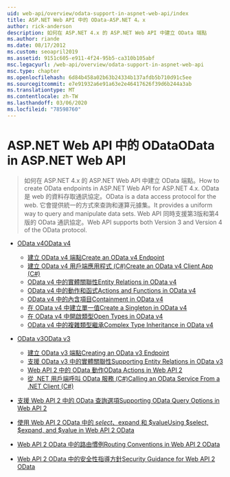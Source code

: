 ```yaml
---
uid: web-api/overview/odata-support-in-aspnet-web-api/index
title: ASP.NET Web API 中的 OData-ASP.NET 4。x
author: rick-anderson
description: 如何在 ASP.NET 4.x 的 ASP.NET Web API 中建立 OData 端點
ms.author: riande
ms.date: 08/17/2012
ms.custom: seoapril2019
ms.assetid: 9151c605-e911-4f24-95b5-ca310b105abf
msc.legacyurl: /web-api/overview/odata-support-in-aspnet-web-api
msc.type: chapter
ms.openlocfilehash: 6d84b458a02b63b24334b137afdb5b710d91c5ee
ms.sourcegitcommit: e7e91932a6e91a63e2e46417626f39d6b244a3ab
ms.translationtype: MT
ms.contentlocale: zh-TW
ms.lasthandoff: 03/06/2020
ms.locfileid: "78598760"
---
```

# <a name="odata-in-aspnet-web-api"></a><span data-ttu-id="cd300-103">ASP.NET Web API 中的 OData</span><span class="sxs-lookup"><span data-stu-id="cd300-103">OData in ASP.NET Web API</span></span>

> <span data-ttu-id="cd300-104">如何在 ASP.NET 4.x 的 ASP.NET Web API 中建立 OData 端點。</span><span class="sxs-lookup"><span data-stu-id="cd300-104">How to create OData endpoints in ASP.NET Web API for ASP.NET 4.x.</span></span> <span data-ttu-id="cd300-105">OData 是 web 的資料存取通訊協定。</span><span class="sxs-lookup"><span data-stu-id="cd300-105">OData is a data access protocol for the web.</span></span> <span data-ttu-id="cd300-106">它會提供統一的方式來查詢和運算元據集。</span><span class="sxs-lookup"><span data-stu-id="cd300-106">It provides a uniform way to query and manipulate data sets.</span></span> <span data-ttu-id="cd300-107">Web API 同時支援第3版和第4版的 OData 通訊協定。</span><span class="sxs-lookup"><span data-stu-id="cd300-107">Web API supports both Version 3 and Version 4 of the OData protocol.</span></span>

- [<span data-ttu-id="cd300-108">OData v4</span><span class="sxs-lookup"><span data-stu-id="cd300-108">OData v4</span></span>](odata-v4/index.md)

    - [<span data-ttu-id="cd300-109">建立 OData v4 端點</span><span class="sxs-lookup"><span data-stu-id="cd300-109">Create an OData v4 Endpoint</span></span>](odata-v4/create-an-odata-v4-endpoint.md)
    - [<span data-ttu-id="cd300-110">建立 OData v4 用戶端應用程式 (C#)</span><span class="sxs-lookup"><span data-stu-id="cd300-110">Create an OData v4 Client App (C#)</span></span>](odata-v4/create-an-odata-v4-client-app.md)
    - [<span data-ttu-id="cd300-111">OData v4 中的實體關聯性</span><span class="sxs-lookup"><span data-stu-id="cd300-111">Entity Relations in OData v4</span></span>](odata-v4/entity-relations-in-odata-v4.md)
    - [<span data-ttu-id="cd300-112">OData v4 中的動作和函式</span><span class="sxs-lookup"><span data-stu-id="cd300-112">Actions and Functions in OData v4</span></span>](odata-v4/odata-actions-and-functions.md)
    - [<span data-ttu-id="cd300-113">OData v4 中的內含項目</span><span class="sxs-lookup"><span data-stu-id="cd300-113">Containment in OData v4</span></span>](odata-v4/odata-containment-in-web-api-22.md)
    - [<span data-ttu-id="cd300-114">在 OData v4 中建立單一值</span><span class="sxs-lookup"><span data-stu-id="cd300-114">Create a Singleton in OData v4</span></span>](odata-v4/using-a-singleton-in-an-odata-endpoint-in-web-api-22.md)
    - [<span data-ttu-id="cd300-115">在 OData v4 中開啟類型</span><span class="sxs-lookup"><span data-stu-id="cd300-115">Open Types in OData v4</span></span>](odata-v4/use-open-types-in-odata-v4.md)
    - [<span data-ttu-id="cd300-116">OData v4 中的複雜類型繼承</span><span class="sxs-lookup"><span data-stu-id="cd300-116">Complex Type Inheritance in OData v4</span></span>](odata-v4/complex-type-inheritance-in-odata-v4.md)
- [<span data-ttu-id="cd300-117">OData v3</span><span class="sxs-lookup"><span data-stu-id="cd300-117">OData v3</span></span>](odata-v3/index.md)

    - [<span data-ttu-id="cd300-118">建立 OData v3 端點</span><span class="sxs-lookup"><span data-stu-id="cd300-118">Creating an OData v3 Endpoint</span></span>](odata-v3/creating-an-odata-endpoint.md)
    - [<span data-ttu-id="cd300-119">支援 OData v3 中的實體關聯性</span><span class="sxs-lookup"><span data-stu-id="cd300-119">Supporting Entity Relations in OData v3</span></span>](odata-v3/working-with-entity-relations.md)
    - [<span data-ttu-id="cd300-120">Web API 2 中的 OData 動作</span><span class="sxs-lookup"><span data-stu-id="cd300-120">OData Actions in Web API 2</span></span>](odata-v3/odata-actions.md)
    - [<span data-ttu-id="cd300-121">從 .NET 用戶端呼叫 OData 服務 (C#)</span><span class="sxs-lookup"><span data-stu-id="cd300-121">Calling an OData Service From a .NET Client (C#)</span></span>](odata-v3/calling-an-odata-service-from-a-net-client.md)
- [<span data-ttu-id="cd300-122">支援 Web API 2 中的 OData 查詢選項</span><span class="sxs-lookup"><span data-stu-id="cd300-122">Supporting OData Query Options in Web API 2</span></span>](supporting-odata-query-options.md)
- [<span data-ttu-id="cd300-123">使用 Web API 2 OData 中的 $select、$expand 和 $value</span><span class="sxs-lookup"><span data-stu-id="cd300-123">Using $select, $expand, and $value in Web API 2 OData</span></span>](using-select-expand-and-value.md)
- [<span data-ttu-id="cd300-124">Web API 2 OData 中的路由慣例</span><span class="sxs-lookup"><span data-stu-id="cd300-124">Routing Conventions in Web API 2 OData</span></span>](odata-routing-conventions.md)
- [<span data-ttu-id="cd300-125">Web API 2 OData 中的安全性指導方針</span><span class="sxs-lookup"><span data-stu-id="cd300-125">Security Guidance for Web API 2 OData</span></span>](odata-security-guidance.md)
